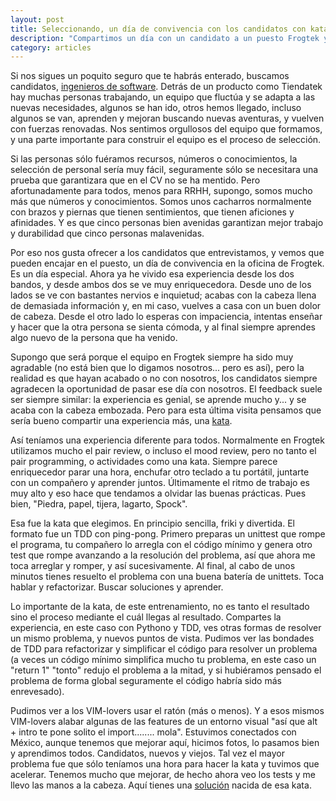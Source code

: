 ```yaml
---
layout: post
title: Seleccionando, un día de convivencia con los candidatos con kata incluida
description: "Compartimos un día con un candidato a un puesto Frogtek y de paso, hacemos una kata"
category: articles
---
```

Si nos sigues un poquito seguro que te habrás enterado, buscamos candidatos, [ingenieros de software](http://developing.frogtek.org/2015/11/25/oferta-ingeniero-de-sw/). Detrás de un producto como Tiendatek hay muchas personas trabajando, un equipo que fluctúa y se adapta a las nuevas necesidades, algunos se han ido, otros hemos llegado, incluso algunos se van, aprenden y mejoran buscando nuevas aventuras, y vuelven con fuerzas renovadas. Nos sentimos orgullosos del equipo que formamos, y una parte importante para construir el equipo es el proceso de selección.

Si las personas sólo fuéramos recursos, números o conocimientos, la selección de personal sería muy fácil, seguramente sólo se necesitara una prueba que garantizara que en el CV no se ha mentido. Pero afortunadamente para todos, menos para RRHH, supongo, somos mucho más que números y conocimientos. Somos unos cacharros normalmente con brazos y piernas que tienen sentimientos, que tienen aficiones y afinidades. Y es que cinco personas bien avenidas garantizan mejor trabajo y durabilidad que cinco personas malavenidas.

Por eso nos gusta ofrecer a los candidatos que entrevistamos, y vemos que pueden encajar en el puesto, un día de convivencia en la oficina de Frogtek. Es un día especial. Ahora ya he vivido esa experiencia desde los dos bandos, y desde ambos dos se ve muy enriquecedora. Desde uno de los lados se ve con bastantes nervios e inquietud; acabas con la cabeza llena de demasiada información y, en mi caso, vuelves a casa con un buen dolor de cabeza. Desde el otro lado lo esperas con impaciencia, intentas enseñar y hacer que la otra persona se sienta cómoda, y al final siempre aprendes algo nuevo de la persona que ha venido.

Supongo que será porque el equipo en Frogtek siempre ha sido muy agradable (no está bien que lo digamos nosotros... pero es así), pero la realidad es que hayan acabado o no con nosotros, los candidatos siempre agradecen la oportunidad de pasar ese día con nosotros. El feedback suele ser siempre similar: la experiencia es genial, se aprende mucho y... y se acaba con la cabeza embozada. Pero para esta última visita pensamos que sería bueno compartir una experiencia más, una [kata](https://en.wikipedia.org/wiki/Kata_(programming)).

Así teníamos una experiencia diferente para todos. Normalmente en Frogtek utilizamos mucho el pair review, o incluso el mood review, pero no tanto el pair programming, o actividades como una kata. Siempre parece enriquecedor parar una hora, enchufar otro teclado a tu portátil, juntarte con un compañero y aprender juntos. Últimamente el ritmo de trabajo es muy alto y eso hace que tendamos a olvidar las buenas prácticas. Pues bien, "Piedra, papel, tijera, lagarto, Spock".

Esa fue la kata que elegimos. En principio sencilla, friki y divertida. El formato fue un TDD con ping-pong. Primero preparas un unittest que rompe el programa, tu compañero lo arregla con el código mínimo y genera otro test que rompe avanzando a la resolución del problema, así que ahora me toca arreglar y romper, y así sucesivamente. Al final, al cabo de unos minutos tienes resuelto el problema con una buena batería de unittets. Toca hablar y refactorizar. Buscar soluciones y aprender.

Lo importante de la kata, de este entrenamiento, no es tanto el resultado sino el proceso mediante el cuál llegas al resultado. Compartes la experiencia, en este caso con Pythono y TDD, ves otras formas de resolver un mismo problema, y nuevos puntos de vista. Pudimos ver las bondades de TDD para refactorizar y simplificar el código para resolver un problema (a veces un código mínimo simplifica mucho tu problema, en este caso un "return 1" "tonto" redujo el problema a la mitad, y si hubiéramos pensado el problema de forma global seguramente el código habría sido más enrevesado).

Pudimos ver a los VIM-lovers usar el ratón (más o menos). Y a esos mismos VIM-lovers alabar algunas de las features de un entorno visual "así que alt + intro te pone solito el import........ mola". Estuvimos conectados con México, aunque tenemos que mejorar aquí, hicimos fotos, lo pasamos bien y aprendimos todos. Candidatos, nuevos y viejos. Tal vez el mayor problema fue que sólo teníamos una hora para hacer la kata y tuvimos que acelerar. Tenemos mucho que mejorar, de hecho ahora veo los tests y me llevo las manos a la cabeza. Aquí tienes una [solución](https://github.com/figarocorso/katas/commit/cc68b301b716f26d4429eb1ae79ea93dda6fcee2) nacida de esa kata.